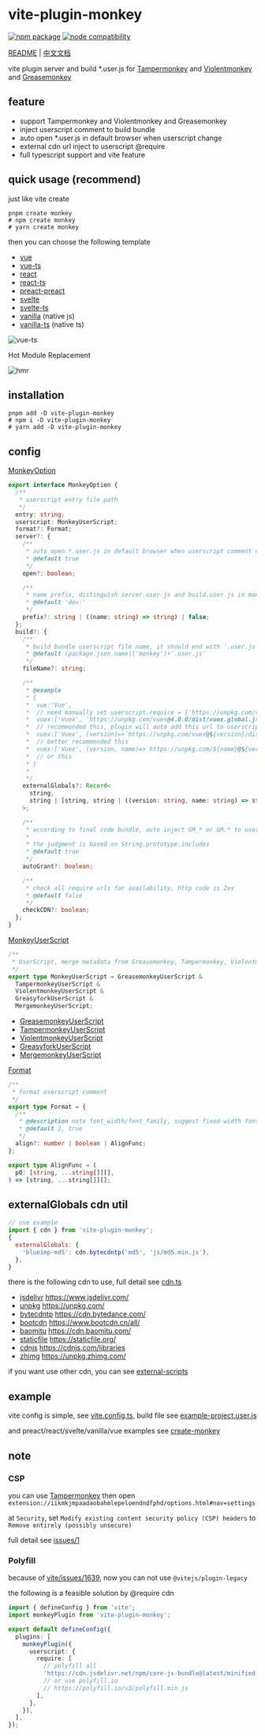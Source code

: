 # vite-plugin-monkey

<p>
  <a href="https://www.npmjs.com/package/vite-plugin-monkey"><img src="https://img.shields.io/npm/v/vite-plugin-monkey.svg" alt="npm package"></a>
  <a href="https://github.com/lisonge/vite-plugin-monkey/releases/"><img src="https://img.shields.io/node/v/vite-plugin-monkey.svg" alt="node compatibility"></a>
</p>

[README](README.md) | [中文文档](README_zh.md)

vite plugin server and build \*.user.js for [Tampermonkey](https://www.tampermonkey.net/) and [Violentmonkey](https://violentmonkey.github.io/) and [Greasemonkey](https://www.greasespot.net/)

## feature

- support Tampermonkey and Violentmonkey and Greasemonkey
- inject userscript comment to build bundle
- auto open \*.user.js in default browser when userscript change
- external cdn url inject to userscript @require
- full typescript support and vite feature

## quick usage (recommend)

just like vite create

```shell
pnpm create monkey
# npm create monkey
# yarn create monkey
```

then you can choose the following template

- [vue](/packages/create-monkey/template-vue)
- [vue-ts](/packages/create-monkey/template-vue-ts)
- [react](/packages/create-monkey/template-react)
- [react-ts](/packages/create-monkey/template-react-ts)
- [preact-preact](/packages/create-monkey/template-preact)
- [svelte](/packages/create-monkey/template-svelte)
- [svelte-ts](/packages/create-monkey/template-svelte-ts)
- [vanilla](/packages/create-monkey/template-vanilla) (native js)
- [vanilla-ts](/packages/create-monkey/template-vanilla-ts) (native ts)

![vue-ts](https://github.com/lisonge/src/raw/main/img/2022-07-17_19-15-35.gif)

Hot Module Replacement

![hmr](https://github.com/lisonge/src/raw/main/img/2022-07-18_18-00-12.gif)

## installation

```shell
pnpm add -D vite-plugin-monkey
# npm i -D vite-plugin-monkey
# yarn add -D vite-plugin-monkey
```

## config

[MonkeyOption](/packages/vite-plugin-monkey/src/index.ts#L41)

```ts
export interface MonkeyOption {
  /**
   * userscript entry file path
   */
  entry: string;
  userscript: MonkeyUserScript;
  format?: Format;
  server?: {
    /**
     * auto open *.user.js in default browser when userscript comment change or vite server first start
     * @default true
     */
    open?: boolean;

    /**
     * name prefix, distinguish server.user.js and build.user.js in monkey extension install list, if you not want prefix, set false
     * @default 'dev:'
     */
    prefix?: string | ((name: string) => string) | false;
  };
  build?: {
    /**
     * build bundle userscript file name, it should end with '.user.js'
     * @default (package.json.name||'monkey')+'.user.js'
     */
    fileName?: string;

    /**
     * @example
     * {
     *  vue:'Vue',
     *  // need manually set userscript.require = ['https://unpkg.com/vue@3.0.0/dist/vue.global.js']
     *  vuex:['Vuex', 'https://unpkg.com/vuex@4.0.0/dist/vuex.global.js'],
     *  // recommended this, plugin will auto add this url to userscript.require
     *  vuex:['Vuex', (version)=>`https://unpkg.com/vuex@${version}/dist/vuex.global.js`],
     *  // better recommended this
     *  vuex:['Vuex', (version, name)=>`https://unpkg.com/${name}@${version}/dist/vuex.global.js`],
     *  // or this
     * }
     *
     */
    externalGlobals?: Record<
      string,
      string | [string, string | ((version: string, name: string) => string)]
    >;

    /**
     * according to final code bundle, auto inject GM_* or GM.* to userscript comment grant
     *
     * the judgment is based on String.prototype.includes
     * @default true
     */
    autoGrant?: boolean;

    /**
     * check all require urls for availability, http code is 2xx
     * @default false
     */
    checkCDN?: boolean;
  };
}
```

[MonkeyUserScript](/packages/vite-plugin-monkey/src/userscript/index.ts#L138)

```ts
/**
 * UserScript, merge metadata from Greasemonkey, Tampermonkey, Violentmonkey, Greasyfork
 */
export type MonkeyUserScript = GreasemonkeyUserScript &
  TampermonkeyUserScript &
  ViolentmonkeyUserScript &
  GreasyforkUserScript &
  MergemonkeyUserScript;
```

- [GreasemonkeyUserScript](/packages/vite-plugin-monkey/src/userscript/greasemonkey.ts#L38)
- [TampermonkeyUserScript](/packages/vite-plugin-monkey/src/userscript/tampermonkey.ts#L77)
- [ViolentmonkeyUserScript](/packages/vite-plugin-monkey/src/userscript/violentmonkey.ts#L81)
- [GreasyforkUserScript](/packages/vite-plugin-monkey/src/userscript/index.ts#L33)
- [MergemonkeyUserScript](/packages/vite-plugin-monkey/src/userscript/index.ts#L61)

[Format](/packages/vite-plugin-monkey/src/userscript/common.ts#L12)

```ts
/**
 * format userscript comment
 */
export type Format = {
  /**
   * @description note font_width/font_family, suggest fixed-width font
   * @default 2, true
   */
  align?: number | boolean | AlignFunc;
};

export type AlignFunc = (
  p0: [string, ...string[]][],
) => [string, ...string[]][];
```

## externalGlobals cdn util

```js
// use example
import { cdn } from 'vite-plugin-monkey';
{
  externalGlobals: {
    'blueimp-md5': cdn.bytecdntp('md5', 'js/md5.min.js'),
  },
}
```

there is the following cdn to use, full detail see [cdn.ts](/packages/vite-plugin-monkey/src/cdn.ts)

- [jsdelivr](/packages/vite-plugin-monkey/src/cdn.ts#L1) <https://www.jsdelivr.com/>
- [unpkg](/packages/vite-plugin-monkey/src/cdn.ts#L43) <https://unpkg.com/>
- [bytecdntp](/packages/vite-plugin-monkey/src/cdn.ts#L59) <https://cdn.bytedance.com/>
- [bootcdn](/packages/vite-plugin-monkey/src/cdn.ts#L75) <https://www.bootcdn.cn/all/>
- [baomitu](/packages/vite-plugin-monkey/src/cdn.ts#L91) <https://cdn.baomitu.com/>
- [staticfile](/packages/vite-plugin-monkey/src/cdn.ts#L107) <https://staticfile.org/>
- [cdnjs](/packages/vite-plugin-monkey/src/cdn.ts#L122) <https://cdnjs.com/libraries>
- [zhimg](/packages/vite-plugin-monkey/src/cdn.ts#L138) <https://unpkg.zhimg.com/>

if you want use other cdn, you can see [external-scripts](https://greasyfork.org/zh-CN/help/external-scripts)

## example

vite config is simple, see [vite.config.ts](/playground/example/vite.config.ts), build file see [example-project.user.js](/playground/example/dist/example.user.js)

and preact/react/svelte/vanilla/vue examples see [create-monkey](/packages/create-monkey)

## note

### CSP

you can use [Tampermonkey](https://www.tampermonkey.net/) then open `extension://iikmkjmpaadaobahmlepeloendndfphd/options.html#nav=settings`

at `Security`, set `Modify existing content security policy (CSP) headers` to `Remove entirely (possibly unsecure)`

full detail see [issues/1](https://github.com/lisonge/vite-plugin-monkey/issues/1)

### Polyfill

because of [vite/issues/1639](https://github.com/vitejs/vite/issues/1639), now you can not use `@vitejs/plugin-legacy`

the following is a feasible solution by @require cdn

```ts
import { defineConfig } from 'vite';
import monkeyPlugin from 'vite-plugin-monkey';

export default defineConfig({
  plugins: [
    monkeyPlugin({
      userscript: {
        require: [
          // polyfill all
          'https://cdn.jsdelivr.net/npm/core-js-bundle@latest/minified.js',
          // or use polyfill.io
          // https://polyfill.io/v3/polyfill.min.js
        ],
      },
    }),
  ],
});
```
